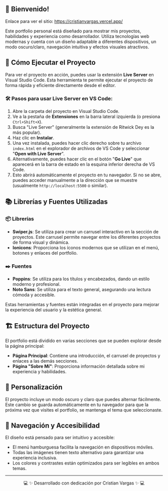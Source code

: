 ## 📄 Bienvenido!
Enlace para ver el sitio: https://cristianvargas.vercel.app/

Este portfolio personal está diseñado para mostrar mis proyectos, habilidades y experiencia como desarrollador. Utiliza tecnologías web modernas y cuenta con un diseño adaptable a diferentes dispositivos, un modo oscuro/claro, navegación intuitiva y efectos visuales atractivos.

## 🚀 Cómo Ejecutar el Proyecto

Para ver el proyecto en acción, puedes usar la extensión **Live Server** en Visual Studio Code. Esta herramienta te permite ejecutar el proyecto de forma rápida y eficiente directamente desde el editor.

### 🛠️ Pasos para usar Live Server en VS Code:
1. Abre la carpeta del proyecto en Visual Studio Code.
2. Ve a la pestaña de **Extensiones** en la barra lateral izquierda (o presiona `Ctrl+Shift+X`).
3. Busca "Live Server" (generalmente la extensión de Ritwick Dey es la más popular).
4. Haz clic en **Instalar**.
5. Una vez instalada, puedes hacer clic derecho sobre tu archivo `index.html` en el explorador de archivos de VS Code y seleccionar "**Open with Live Server**".
6. Alternativamente, puedes hacer clic en el botón "**Go Live**" que aparecerá en la barra de estado en la esquina inferior derecha de VS Code.
7. Esto abrirá automáticamente el proyecto en tu navegador. Si no se abre, puedes acceder manualmente a la dirección que se muestre (usualmente `http://localhost:5500` o similar).

## 📚 Librerías y Fuentes Utilizadas

### 📦 Librerías
- **Swiper.js**: Se utiliza para crear un carrusel interactivo en la sección de proyectos. Este carrusel permite navegar entre los diferentes proyectos de forma visual y dinámica.
- **Ionicons**: Proporciona los íconos modernos que se utilizan en el menú, botones y enlaces del portfolio.

### ✒️ Fuentes
- **Poppins**: Se utiliza para los títulos y encabezados, dando un estilo moderno y profesional.
- **Noto Sans**: Se utiliza para el texto general, asegurando una lectura cómoda y accesible.

Estas herramientas y fuentes están integradas en el proyecto para mejorar la experiencia del usuario y la estética general.

## 🏗️ Estructura del Proyecto

El portfolio está dividido en varias secciones que se pueden explorar desde la página principal:
- **Página Principal**: Contiene una introducción, el carrusel de proyectos y enlaces a las demás secciones.
- **Página "Sobre Mí"**: Proporciona información detallada sobre mi experiencia y habilidades.

## 🎨 Personalización

El proyecto incluye un modo oscuro y claro que puedes alternar fácilmente. Este cambio se guarda automáticamente en tu navegador para que la próxima vez que visites el portfolio, se mantenga el tema que seleccionaste.

## 🧭 Navegación y Accesibilidad

El diseño está pensado para ser intuitivo y accesible:
- El menú hamburguesa facilita la navegación en dispositivos móviles.
- Todas las imágenes tienen texto alternativo para garantizar una experiencia inclusiva.
- Los colores y contrastes están optimizados para ser legibles en ambos temas.

---

<div align="center">
  💻 ✨ Desarrollado con dedicación por Cristian Vargas ✨ 💻
</div>